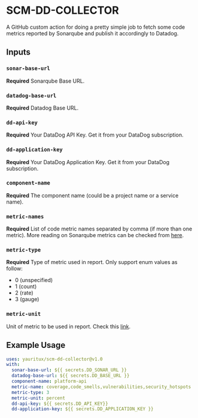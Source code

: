 # SCM-DD-COLLECTOR

A GitHub custom action for doing a pretty simple job to fetch some code metrics reported by Sonarqube and publish it accordingly to Datadog.

## Inputs

### `sonar-base-url`

**Required** Sonarqube Base URL.

### `datadog-base-url`

**Required** Datadog Base URL.

### `dd-api-key`

**Required** Your DataDog API Key. Get it from your DataDog subscription.

### `dd-application-key`

**Required** Your DataDog Application Key. Get it from your DataDog subscription.

### `component-name`

**Required** The component name (could be a project name or a service name).

### `metric-names`

**Required** List of code metric names separated by comma (if more than one metric).
More reading on Sonarqube metrics can be checked from [here](https://docs.sonarsource.com/sonarqube/latest/user-guide/metric-definitions/).

### `metric-type`

**Required** Type of metric used in report. Only support enum values as follow:

- 0 (unspecified)
- 1 (count)
- 2 (rate)
- 3 (gauge)

### `metric-unit`

Unit of metric to be used in report. Check this [link](https://docs.datadoghq.com/metrics/types/).

## Example Usage

```yaml
uses: yauritux/scm-dd-collector@v1.0
with:
  sonar-base-url: ${{ secrets.DD_SONAR_URL }}
  datadog-base-url: ${{ secrets.DD_BASE_URL }}
  component-name: platform-api
  metric-name: coverage,code_smells,vulnerabilities,security_hotspots
  metric-type: 3
  metric-unit: percent
  dd-api-key: ${{ secrets.DD_API_KEY}}
  dd-application-key: ${{ secrets.DD_APPLICATION_KEY }}
```
